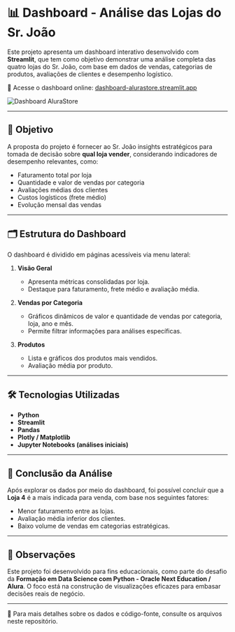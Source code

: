 # 📊 Dashboard - Análise das Lojas do Sr. João

Este projeto apresenta um dashboard interativo desenvolvido com **Streamlit**, que tem como objetivo demonstrar uma análise completa das quatro lojas do Sr. João, com base em dados de vendas, categorias de produtos, avaliações de clientes e desempenho logístico.

🔗 Acesse o dashboard online: [dashboard-alurastore.streamlit.app](https://dashboard-alurastore.streamlit.app/)

![Dashboard AluraStore](https://github.com/user-attachments/assets/2ad3e74c-43ac-4d0b-8ec5-d2ede6d494bd)

---

## 🧭 Objetivo

A proposta do projeto é fornecer ao Sr. João insights estratégicos para tomada de decisão sobre **qual loja vender**, considerando indicadores de desempenho relevantes, como:

- Faturamento total por loja
- Quantidade e valor de vendas por categoria
- Avaliações médias dos clientes
- Custos logísticos (frete médio)
- Evolução mensal das vendas

---

## 🗂️ Estrutura do Dashboard

O dashboard é dividido em páginas acessíveis via menu lateral:

1. **Visão Geral**  
   - Apresenta métricas consolidadas por loja.
   - Destaque para faturamento, frete médio e avaliação média.

2. **Vendas por Categoria**  
   - Gráficos dinâmicos de valor e quantidade de vendas por categoria, loja, ano e mês.
   - Permite filtrar informações para análises específicas.

3. **Produtos**  
   - Lista e gráficos dos produtos mais vendidos.
   - Avaliação média por produto.

---

## 🛠️ Tecnologias Utilizadas

- **Python**  
- **Streamlit**  
- **Pandas**  
- **Plotly / Matplotlib**  
- **Jupyter Notebooks (análises iniciais)**

---

## 🧾 Conclusão da Análise

Após explorar os dados por meio do dashboard, foi possível concluir que a **Loja 4** é a mais indicada para venda, com base nos seguintes fatores:

- Menor faturamento entre as lojas.
- Avaliação média inferior dos clientes.
- Baixo volume de vendas em categorias estratégicas.

---

## 📌 Observações

Este projeto foi desenvolvido para fins educacionais, como parte do desafio da **Formação em Data Science com Python - Oracle Next Education / Alura**. O foco está na construção de visualizações eficazes para embasar decisões reais de negócio.

---

📂 Para mais detalhes sobre os dados e código-fonte, consulte os arquivos neste repositório.

